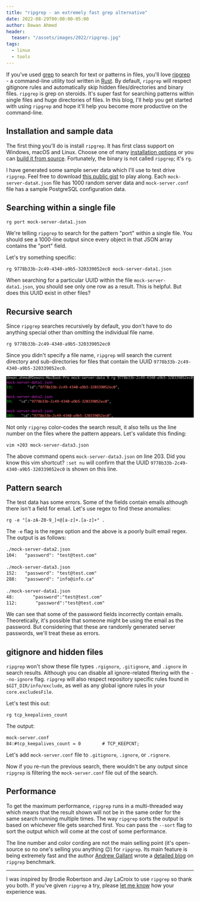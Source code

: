 ```yaml
---
title: "ripgrep - an extremely fast grep alternative"
date: 2022-08-29T00:00:00-05:00
author: Dewan Ahmed
header:
  teaser: "/assets/images/2022/ripgrep.jpg"
tags:
  - linux
  - tools
---
```


If you've used [grep](https://man7.org/linux/man-pages/man1/grep.1.html) to search for text or patterns in files, you'll love [ripgrep](https://github.com/BurntSushi/ripgrep) - a command-line utility tool written in [Rust](https://www.rust-lang.org/). By default, `ripgrep` will respect gitignore rules and automatically skip hidden files/directories and binary files. `ripgrep` is grep on steroids. It's super fast for searching patterns within single files and huge directories of files. In this blog, I'll help you get started with using `ripgrep` and hope it'll help you become more productive on the command-line.  

## Installation and sample data

The first thing you'll do is install `ripgrep`. It has first class support on Windows, macOS and Linux. Choose one of many [installation options](https://github.com/BurntSushi/ripgrep#installation) or you can [build it from source](https://github.com/BurntSushi/ripgrep#building). Fortunately, the binary is not called `ripgrep`; it's `rg`.

I have generated some sample server data which I'll use to test drive `ripgrep`. Feel free to download [this public gist](https://gist.github.com/dewandemo/26797dfbc2d3839bfe29621015566e8e) to play along. Each `mock-server-dataX.json` file has 1000 random server data and `mock-server.conf` file has a sample PostgreSQL configuration data.

## Searching within a single file

```
rg port mock-server-data1.json
```

We're telling `ripgrep` to search for the pattern "port" within a single file. You should see a 1000-line output since every object in that JSON array contains the "port" field.

Let's try something specific:

```
rg 9778b33b-2c49-4340-a9b5-320339052ec0 mock-server-data1.json
```

When searching for a particular UUID within the file `mock-server-data1.json`, you should see only one row as a result. This is helpful. But does this UUID exist in other files?

## Recursive search

Since `ripgrep` searches recursively by default, you don't have to do anything special other than omitting the individual file name.

```
rg 9778b33b-2c49-4340-a9b5-320339052ec0
```

Since you didn't specify a file name, `ripgrep` will search the current directory and sub-directories for files that contain the UUID `9778b33b-2c49-4340-a9b5-320339052ec0`.

![Recursive search](/assets/images/2022/ripgrep-recursive.png)

Not only `ripgrep` color-codes the search result, it also tells us the line number on the files where the pattern appears. Let's validate this finding:

```
vim +203 mock-server-data3.json
```

The above command opens `mock-server-data3.json` on line 203. Did you know this vim shortcut? `:set nu` will confirm that the UUID `9778b33b-2c49-4340-a9b5-320339052ec0` is shown on this line. 

## Pattern search

The test data has some errors. Some of the fields contain emails although there isn't a field for email. Let's use regex to find these anomalies:

```
rg -e "[a-zA-Z0-9_]+@[a-z]+.[a-z]+" .
```

The `-e` flag is the regex option and the above is a poorly built email regex. The output is as follows:

```
./mock-server-data2.json
104:   "password": "test@test.com"

./mock-server-data3.json
152:   "password": "test@test.com"
288:   "password": "info@info.ca"

./mock-server-data1.json
48:       "password":"test@test.com"
112:       "password":"test@test.com"
```

We can see that some of the password fields incorrectly contain emails. Theoretically, it's possible that someone might be using the email as the password. But considering that these are randomly generated server passwords, we'll treat these as errors.

## gitignore and hidden files

`ripgrep` won't show these file types `.rgignore`, `.gitignore`, and `.ignore`
in search results. Although you can disable all ignore-related fltering with the `--no-ignore` flag. `ripgrep` will also respect repository specific rules found in `$GIT_DIR/info/exclude`, as well as any global ignore rules in your `core.excludesFile`.

Let's test this out:

```
rg tcp_keepalives_count
```

The output:

```
mock-server.conf
84:#tcp_keepalives_count = 0		# TCP_KEEPCNT;
```

Let's add `mock-server.conf` file to `.gitignore`, `.ignore`, or `.rignore`. 

Now if you re-run the previous search, there wouldn't be any output since `ripgrep` is filtering the `mock-server.conf` file out of the search.

## Performance

To get the maximum performance, `ripgrep` runs in a multi-threaded way which means that the result shown will not be in the same order for the same search running multiple times. The way `ripgrep` sorts the output is based on whichever file gets searched first. You can pass the `--sort` flag to sort the output which will come at the cost of some performance.

The line number and color cording are not the main selling point (it's open-source so no one's selling you anything :wink:) for `ripgrep`. Its main feature is being extremely fast and the author [Andrew Gallant](https://blog.burntsushi.net/) wrote a [detailed blog](https://blog.burntsushi.net/ripgrep/) on `ripgrep` benchmark.

---

I was inspired by Brodie Robertson and Jay LaCroix to use `ripgrep` so thank you both. If you've given `ripgrep` a try, please [let me know](https://twitter.com/DewanAhmed) how your experience was.  

